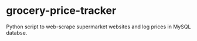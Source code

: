 # grocery-price-tracker

Python script to web-scrape supermarket websites and log prices in MySQL databse. 

